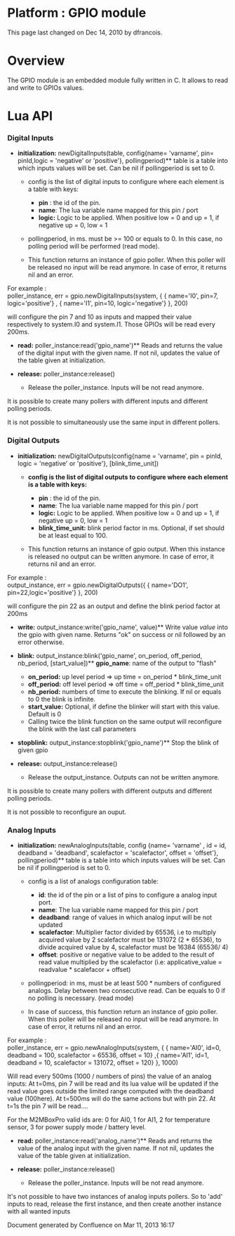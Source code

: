 Platform : GPIO module
======================

This page last changed on Dec 14, 2010 by dfrancois.

Overview
========

The GPIO module is an embedded module fully written in C. It allows to
read and write to GPIOs values.

Lua API
=======

### **Digital Inputs**

-   **initialization:** newDigitalInputs(table, config{name= 'varname',
    pin= pinId,logic = 'negative' or 'positive'}, pollingperiod)\*\*
    table is a table into which inputs values will be set. Can be nil if
    pollingperiod is set to 0.
    -   config is the list of digital inputs to configure where each
        element is a table with keys:
        -   **pin** : the id of the pin.
        -   **name**: The lua variable name mapped for this pin / port
        -   **logic:** Logic to be applied. When positive low = 0 and up
            = 1, if negative up = 0, low = 1

    -   pollingperiod, in ms. must be \>= 100 or equals to 0. In this
        case, no polling period will be performed (read mode).
    -   This function returns an instance of gpio poller. When this
        poller will be released no input will be read anymore. In case
        of error, it returns nil and an error.

For example :\
 poller\_instance, err = gpio.newDigitalInputs(system, { { name='I0',
pin=7, logic='positive'} , { name='I1', pin=10, logic='negative'} },
200)

will configure the pin 7 and 10 as inputs and mapped their value
respectively to system.I0 and system.I1. Those GPIOs will be read every
200ms.

-   **read:** poller\_instance:read('gpio\_name')\*\* Reads and returns
    the value of the digital input with the given name. If not nil,
    updates the value of the table given at initialization.

-   **release:** poller\_instance:release()
    -   Release the poller\_instance. Inputs will be not read anymore.

It is possible to create many pollers with different inputs and
different polling periods.

It is not possible to simultaneously use the same input in different
pollers.

### **Digital Outputs**

-   **initialization:** newDigitalOutputs(config{name = 'varname', pin =
    pinId, logic = 'negative' or 'positive'}, [blink\_time\_unit])
    -   **config is the list of digital outputs to configure where each
        element is a table with keys:**
        -   **pin** : the id of the pin.
        -   **name**: The lua variable name mapped for this pin / port
        -   **logic:** Logic to be applied. When positive low = 0 and up
            = 1, if negative up = 0, low = 1
        -   **blink\_time\_unit:** blink period factor in ms. Optional,
            if set should be at least equal to 100.

    -   This function returns an instance of gpio output. When this
        instance is released no output can be written anymore. In case
        of error, it returns nil and an error.

For example :\
 output\_instance, err = gpio.newDigitalOutputs({ { name='DO1',
pin=22,logic='positive'} }, 200)

will configure the pin 22 as an output and define the blink period
factor at 200ms

-   **write:** output\_instance:write('gpio\_name', value)\*\* Write
    value *value* into the gpio with given name. Returns "ok" on success
    or nil followed by an error otherwise.

-   **blink:** output\_instance:blink('gpio\_name', on\_period,
    off\_period, nb\_period, [start\_value])\*\* **gpio\_name**: name of
    the output to "flash"
    -   **on\_period:** up level period =\> up time = on\_period \*
        blink\_time\_unit
    -   **off\_period:** off level period =\> off time = off\_period \*
        blink\_time\_unit
    -   **nb\_period:** numbers of time to execute the blinking. If nil
        or equals to 0 the blink is infinite.
    -   **start\_value:** Optional, if define the blinker will start
        with this value. Default is 0
    -   Calling twice the blink function on the same output will
        reconfigure the blink with the last call parameters

-   **stopblink:** output\_instance:stopblink('gpio\_name')\*\* Stop the
    blink of given gpio
-   **release:** output\_instance:release()
    -   Release the output\_instance. Outputs can not be written
        anymore.

It is possible to create many pollers with different outputs and
different polling periods.

It is not possible to reconfigure an ouput.

### **Analog Inputs**

-   **initialization:** newAnalogInputs(table, config {name= 'varname' ,
    id = id, deadband = 'deadband', scalefactor = 'scalefactor', offset
    = 'offset'}, pollingperiod)\*\* table is a table into which inputs
    values will be set. Can be nil if pollingperiod is set to 0.
    -   config is a list of analogs configuration table:
        -   **id**: the id of the pin or a list of pins to configure a
            analog input port.
        -   **name**: The lua variable name mapped for this pin / port
        -   **deadband**: range of values in which analog input will be
            not updated
        -   **scalefactor**: Multiplier factor divided by 65536, i.e to
            multiply acquired value by 2 scalefactor must be 131072 (2
            \* 65536), to divide acquired value by 4, scalefactor must
            be 16384 (65536/ 4)
        -   **offset**: positive or negative value to be added to the
            result of read value multiplied by the scalefactor (i.e:
            applicative\_value = readvalue \* scalefacor + offset)

    -   pollingperiod: in ms, must be at least 500 \* numbers of
        configured analogs. Delay between two consecutive read. Can be
        equals to 0 if no polling is necessary. (read mode)
    -   In case of success, this function return an instance of gpio
        poller. When this poller will be released no input will be read
        anymore. In case of error, it returns nil and an error.

For example :\
 poller\_instance, err = gpio.newAnalogInputs(system, { { name='AI0',
id=0, deadband = 100, scalefactor = 65536, offset = 10} ,{ name='AI1',
id=1, deadband = 10, scalefactor = 131072, offset = 120} }, 1000)

Will read every 500ms (1000 / numbers of pins) the value of an analog
inputs: At t=0ms, pin 7 will be read and its lua value will be updated
if the read value goes outside the limited range computed with the
deadband value (100here). At t=500ms will do the same actions but with
pin 22. At t=1s the pin 7 will be read....

For the M2MBoxPro valid ids are: 0 for AI0, 1 for AI1, 2 for temperature
sensor, 3 for power supply mode / battery level.

-   **read:** poller\_instance:read('analog\_name')\*\* Reads and
    returns the value of the analog input with the given name. If not
    nil, updates the value of the table given at initialization.

-   **release:** poller\_instance:release()
    -   Release the poller\_instance. Inputs will be not read anymore.

It's not possible to have two instances of analog inputs pollers. So to
'add' inputs to read, release the first instance, and then create
another instance with all wanted inputs

Document generated by Confluence on Mar 11, 2013 16:17
